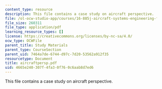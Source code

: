 ```yaml
---
content_type: resource
description: This file contains a case study on aircraft perspective.
file: /ol-ocw-studio-app/courses/16-885j-aircraft-systems-engineering-fall-2004/4665e240307f4fa30f760c6aab8d7ed6_aircraftpersp.pdf
file_size: 260311
file_type: application/pdf
learning_resource_types: []
license: https://creativecommons.org/licenses/by-nc-sa/4.0/
ocw_type: OCWFile
parent_title: Study Materials
parent_type: CourseSection
parent_uid: 7464a7de-6744-d97c-7d20-53562a912f35
resourcetype: Document
title: aircraftpersp.pdf
uid: 4665e240-307f-4fa3-0f76-0c6aab8d7ed6
---
```

This file contains a case study on aircraft perspective.
